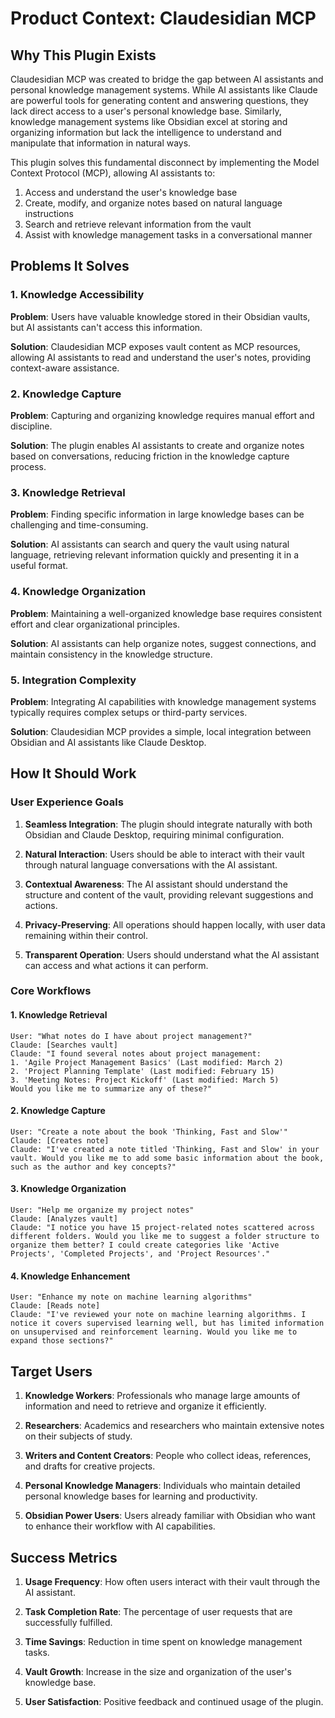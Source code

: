 # Product Context: Claudesidian MCP

## Why This Plugin Exists

Claudesidian MCP was created to bridge the gap between AI assistants and personal knowledge management systems. While AI assistants like Claude are powerful tools for generating content and answering questions, they lack direct access to a user's personal knowledge base. Similarly, knowledge management systems like Obsidian excel at storing and organizing information but lack the intelligence to understand and manipulate that information in natural ways.

This plugin solves this fundamental disconnect by implementing the Model Context Protocol (MCP), allowing AI assistants to:

1. Access and understand the user's knowledge base
2. Create, modify, and organize notes based on natural language instructions
3. Search and retrieve relevant information from the vault
4. Assist with knowledge management tasks in a conversational manner

## Problems It Solves

### 1. Knowledge Accessibility

**Problem**: Users have valuable knowledge stored in their Obsidian vaults, but AI assistants can't access this information.

**Solution**: Claudesidian MCP exposes vault content as MCP resources, allowing AI assistants to read and understand the user's notes, providing context-aware assistance.

### 2. Knowledge Capture

**Problem**: Capturing and organizing knowledge requires manual effort and discipline.

**Solution**: The plugin enables AI assistants to create and organize notes based on conversations, reducing friction in the knowledge capture process.

### 3. Knowledge Retrieval

**Problem**: Finding specific information in large knowledge bases can be challenging and time-consuming.

**Solution**: AI assistants can search and query the vault using natural language, retrieving relevant information quickly and presenting it in a useful format.

### 4. Knowledge Organization

**Problem**: Maintaining a well-organized knowledge base requires consistent effort and clear organizational principles.

**Solution**: AI assistants can help organize notes, suggest connections, and maintain consistency in the knowledge structure.

### 5. Integration Complexity

**Problem**: Integrating AI capabilities with knowledge management systems typically requires complex setups or third-party services.

**Solution**: Claudesidian MCP provides a simple, local integration between Obsidian and AI assistants like Claude Desktop.

## How It Should Work

### User Experience Goals

1. **Seamless Integration**: The plugin should integrate naturally with both Obsidian and Claude Desktop, requiring minimal configuration.

2. **Natural Interaction**: Users should be able to interact with their vault through natural language conversations with the AI assistant.

3. **Contextual Awareness**: The AI assistant should understand the structure and content of the vault, providing relevant suggestions and actions.

4. **Privacy-Preserving**: All operations should happen locally, with user data remaining within their control.

5. **Transparent Operation**: Users should understand what the AI assistant can access and what actions it can perform.

### Core Workflows

#### 1. Knowledge Retrieval

```
User: "What notes do I have about project management?"
Claude: [Searches vault]
Claude: "I found several notes about project management:
1. 'Agile Project Management Basics' (Last modified: March 2)
2. 'Project Planning Template' (Last modified: February 15)
3. 'Meeting Notes: Project Kickoff' (Last modified: March 5)
Would you like me to summarize any of these?"
```

#### 2. Knowledge Capture

```
User: "Create a note about the book 'Thinking, Fast and Slow'"
Claude: [Creates note]
Claude: "I've created a note titled 'Thinking, Fast and Slow' in your vault. Would you like me to add some basic information about the book, such as the author and key concepts?"
```

#### 3. Knowledge Organization

```
User: "Help me organize my project notes"
Claude: [Analyzes vault]
Claude: "I notice you have 15 project-related notes scattered across different folders. Would you like me to suggest a folder structure to organize them better? I could create categories like 'Active Projects', 'Completed Projects', and 'Project Resources'."
```

#### 4. Knowledge Enhancement

```
User: "Enhance my note on machine learning algorithms"
Claude: [Reads note]
Claude: "I've reviewed your note on machine learning algorithms. I notice it covers supervised learning well, but has limited information on unsupervised and reinforcement learning. Would you like me to expand those sections?"
```

## Target Users

1. **Knowledge Workers**: Professionals who manage large amounts of information and need to retrieve and organize it efficiently.

2. **Researchers**: Academics and researchers who maintain extensive notes on their subjects of study.

3. **Writers and Content Creators**: People who collect ideas, references, and drafts for creative projects.

4. **Personal Knowledge Managers**: Individuals who maintain detailed personal knowledge bases for learning and productivity.

5. **Obsidian Power Users**: Users already familiar with Obsidian who want to enhance their workflow with AI capabilities.

## Success Metrics

1. **Usage Frequency**: How often users interact with their vault through the AI assistant.

2. **Task Completion Rate**: The percentage of user requests that are successfully fulfilled.

3. **Time Savings**: Reduction in time spent on knowledge management tasks.

4. **Vault Growth**: Increase in the size and organization of the user's knowledge base.

5. **User Satisfaction**: Positive feedback and continued usage of the plugin.
